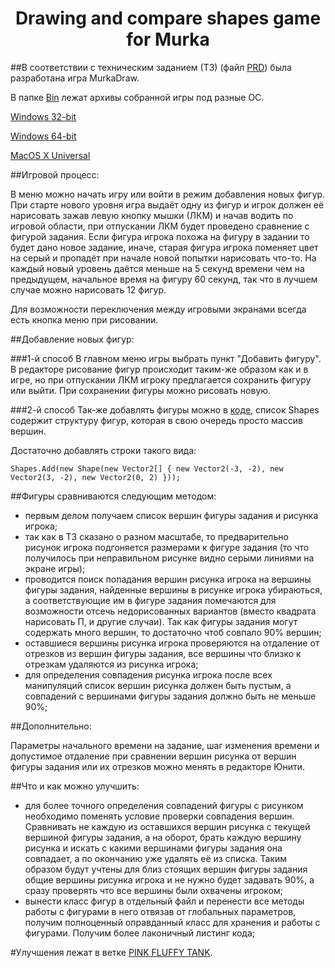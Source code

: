 <h1 align="center"><b>Drawing and compare shapes game for Murka</b></h1>


##В соответствии с техническим заданием (ТЗ) (файл [PRD](PRD.pdf)) была разработана игра MurkaDraw.

В папке [Bin](Bin) лежат архивы собранной игры под разные ОС.
    
[Windows 32-bit](Bin/Win32.7z)

[Windows 64-bit](Bin/Win64.7z)
    
[MacOS X Universal](Bin/MacOS_Univ.7z)

##Игровой процесс:

В меню можно начать игру или войти в режим добавления новых фигур.
При старте нового уровня игра выдаёт одну из фигур и игрок должен её нарисовать зажав левую кнопку мышки (ЛКМ) и начав водить по игровой области, при отпускании ЛКМ будет проведено сравнение с фигурой задания. Если фигура игрока похожа на фигуру в задании то будет дано новое задание, иначе, старая фигура игрока поменяет цвет на серый и пропадёт при начале новой попытки нарисовать что-то.
На каждый новый уровень даётся меньше на 5 секунд времени чем на предыдущем, начальное время на фигуру 60 секунд, так что в лучшем случае можно нарисовать 12 фигур.

Для возможности переключения между игровыми экранами всегда есть кнопка меню при рисовании.

##Добавление новых фигур:

###1-й способ
В главном меню игры выбрать пункт "Добавить фигуру". В редакторе рисование фигур происходит таким-же образом как и в игре, но при отпускании ЛКМ игроку предлагается сохранить фигуру или выйти. При сохранении фигуры можно рисовать новую.

###2-й способ
Так-же добавлять фигуры можно в [коде](Assets/Scripts/MainSrc.cs), список Shapes содержит структуру фигур, которая в свою очередь просто массив вершин.

Достаточно добавлять строки такого вида:

    Shapes.Add(new Shape(new Vector2[] { new Vector2(-3, -2), new Vector2(3, -2), new Vector2(0, 2) }));


##Фигуры сравниваются следующим методом:

- первым делом получаем список вершин фигуры задания и рисунка игрока;
- так как в ТЗ сказано о разном масштабе, то предварительно рисунок игрока подгоняется размерами к фигуре задания (то что получилось при неправильном рисунке видно серыми линиями на экране игры);
- проводится поиск попадания вершин рисунка игрока на вершины фигуры задания, найденные вершины в рисунке игрока убираються, а соответствующие им в фигуре задания помечаются для возможности отсечь недорисованных вариантов (вместо квадрата нарисовать П, и другие случаи). Так как фигуры задания могут содержать много вершин, то достаточно чтоб совпало 90% вершин;
- оставшиеся вершины рисунка игрока проверяются на отдаление от отрезков из вершин фигуры задания, все вершины что близко к отрезкам удаляются из рисунка игрока;
- для определения совпадения рисунка игрока после всех манипуляций список вершин рисунка должен быть пустым, а совпадений с вершинами фигуры задания должно быть не меньше 90%;

##Дополнительно:

Параметры начального времени на задание, шаг изменения времени и допустимое отдаление при сравнении вершин рисунка от вершин фигуры задания или их отрезков можно менять в редакторе Юнити.


##Что и как можно улучшить:

- для более точного определения совпадений фигуры с рисунком необходимо поменять условие проверки совпадения вершин. Сравнивать не каждую из оставшихся вершин рисунка с текущей вершиной фигуры задания, а на оборот, брать каждую вершину рисунка и искать с какими вершинами фигуры задания она совпадает, а по окончанию уже удалять её из списка. Таким образом будут учтены для близ стоящих вершин фигуры задания общие вершины рисунка игрока и не нужно будет задавать 90%, а сразу проверять что все вершины были охвачены игроком;
- вынести класс фигур в отдельный файл и перенести все методы работы с фигурами в него отвязав от глобальных параметров, получим полноценный оправданный класс для хранения и работы с фигурами. Получим более лаконичный листинг кода;

#Улучшения лежат в ветке [PINK FLUFFY TANK](https://github.com/root-stas/MurkaDraw/tree/pink-fluffy-tank).
